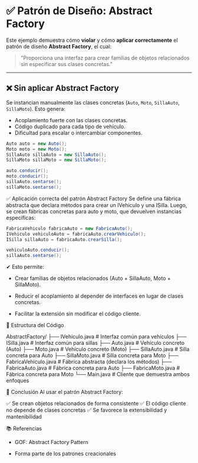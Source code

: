 # ✅ Patrón de Diseño: Abstract Factory

Este ejemplo demuestra cómo **violar** y cómo **aplicar correctamente** el patrón de diseño **Abstract Factory**, el cual:

> "Proporciona una interfaz para crear familias de objetos relacionados sin especificar sus clases concretas."

---

## ❌ Sin aplicar Abstract Factory

Se instancian manualmente las clases concretas (`Auto`, `Moto`, `SillaAuto`, `SillaMoto`). Esto genera:

- Acoplamiento fuerte con las clases concretas.
- Código duplicado para cada tipo de vehículo.
- Dificultad para escalar o intercambiar componentes.

```java
Auto auto = new Auto();
Moto moto = new Moto();
SillaAuto sillaAuto = new SillaAuto();
SillaMoto sillaMoto = new SillaMoto();

auto.conducir();
moto.conducir();
sillaAuto.sentarse();
sillaMoto.sentarse();
```

✅ Aplicación correcta del patrón Abstract Factory
Se define una fábrica abstracta que declara métodos para crear un IVehiculo y una ISilla. Luego, se crean fábricas concretas para auto y moto, que devuelven instancias específicas:

```java
FabricaVehiculo fabricaAuto = new FabricaAuto();
IVehiculo vehiculoAuto = fabricaAuto.crearVehiculo();
ISilla sillaAuto = fabricaAuto.crearSilla();

vehiculoAuto.conducir();
sillaAuto.sentarse();
```

✔ Esto permite:

 - Crear familias de objetos relacionados (Auto + SillaAuto, Moto + SillaMoto).

 - Reducir el acoplamiento al depender de interfaces en lugar de clases concretas.

 - Facilitar la extensión sin modificar el código cliente.

 🧩 Estructura del Código

 AbstractFactory/
├── IVehiculo.java           # Interfaz común para vehículos
├── ISilla.java              # Interfaz común para sillas
├── Auto.java                # Vehículo concreto (Auto)
├── Moto.java                # Vehículo concreto (Moto)
├── SillaAuto.java           # Silla concreta para Auto
├── SillaMoto.java           # Silla concreta para Moto
├── FabricaVehiculo.java     # Fábrica abstracta (declara los métodos)
├── FabricaAuto.java         # Fábrica concreta para Auto
├── FabricaMoto.java         # Fábrica concreta para Moto
└── Main.java                # Cliente que demuestra ambos enfoques

📌 Conclusión
Al usar el patrón Abstract Factory:

✅ Se crean objetos relacionados de forma consistente
✅ El código cliente no depende de clases concretas
✅ Se favorece la extensibilidad y mantenibilidad

📚 Referencias
 - GOF: Abstract Factory Pattern

 - Forma parte de los patrones creacionales

